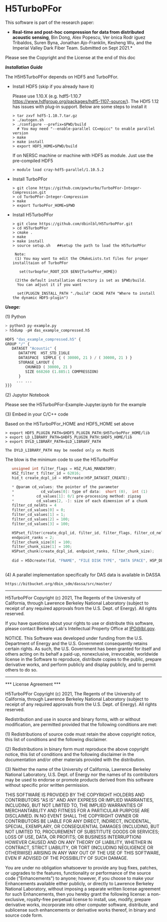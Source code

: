 # H5TurboPFor

This software is part of the research paper:

* **Real-time and post-hoc compression for data from distributed acoustic sensing**, Bin Dong, Alex Popescu, Ver ́onica Rodr ́ıguez Tribaldos, Suren Byna, Jonathan Ajo-Franklin, Kesheng Wu, and the Imperial Valley Dark Fiber Team. Submitted on Sept 2021.*


Please see the Copyright and the License at the end of this doc

***Installation Guide***

The H5H5TurboPFor depends on HDF5 and TurboPFor.

- Install HDF5 (skip if you already have it)
  
  Please use 1.10.X (e.g. hdf5-1.10.7  https://www.hdfgroup.org/packages/hdf5-1107-source/). The HDf5 1.12 has issues with plug-in support. Below are some steps to install it
  ```console
  > tar zxvf hdf5-1.10.7.tar.gz
  > ./autogen.sh
  > ./configure --prefix=$PWD/build 
    # You may need "--enable-parallel CC=mpicc" to enable parallel version
  > make 
  > make install
  > export HDF5_HOME=$PWD/build

  ```
  If on NERSC machine or machine with HDF5 as module. 
  Just use the pre-compiled HDF5 
  ```console
  > module load cray-hdf5-parallel/1.10.5.2
  ```
- Install TurboPFor
   
  ```console
  > git clone https://github.com/powturbo/TurboPFor-Integer-Compression.git
  > cd TurboPFor-Integer-Compression
  > make
  > export TurboPFor_HOME=$PWD
  ```
   
- Install H5TurboPFor
  
  ```console
  > git clone https://github.com/dbinlbl/H5TurboPFor.git
  > cd H5TurboPFor
  > cmake .
  > make
  > make install
  > source setup.sh   ##setup the path to load the H5TurboPFor

   Note:
   (1) You may want to edit the CMakeLists.txt files for proper installtaion of TurboPFor
   
     set(turbopfor_ROOT_DIR $ENV{TurboPFor_HOME})
  
   (2)the default installation directory is set as $PWD/build.
    You can adjust it if you want

    set(PLUGIN_INSTALL_PATH "./build" CACHE PATH "Where to install the dynamic HDF5-plugin")
  ```
  
***Usage:***

(1) Python 
 
```python
> python3 py-example.py
> h5dump -pH das_example_compressed.h5

HDF5 "das_example_compressed.h5" {
GROUP "/" {
   DATASET "Acoustic" {
      DATATYPE  H5T_STD_I16LE
      DATASPACE  SIMPLE { ( 30000, 21 ) / ( 30000, 21 ) }
      STORAGE_LAYOUT {
         CHUNKED ( 30000, 21 )
         SIZE 668260 (1.885:1 COMPRESSION)
      }
     ... ...
}}}
```
(2) Jupytor Notebook

Please see the H5TurboPFor-Example-Jupyter.ipynb for the example

(3) Embed in your C/C++ code
 
Based on the H5TurboPFor_HOME and HDF5_HOME set above

```console
> export HDF5_PLUGIN_PATH=$HDF5_PLUGIN_PATH:$H5TurboPFor_HOME/lib
> export LD_LIBRARY_PATH=$HDF5_PLUGIN_PATH:$HDF5_HOME/lib
> export DYLD_LIBRARY_PATH=$LD_LIBRARY_PATH

The DYLD_LIBRARY_PATH may be needed only on MacOS
```

The blow is the minimum code to use the H5TurboPFor

```C
   unsigned int filter_flags = H5Z_FLAG_MANDATORY;
   H5Z_filter_t filter_id = 62016;
   hid_t create_dcpl_id = H5Pcreate(H5P_DATASET_CREATE);

   * @param cd_values: the pointer of the parameter 
   * 			cd_values[0]: type of data:  short (0),  int (1)
   *          cd_values[1]: 0/1 pre-processing method: zipzag  
   *          cd_values[2, -]: size of each dimension of a chunk 
   filter_cd_nelmts = 4
   filter_cd_values[0] = 0;
   filter_cd_values[1] = 1;
   filter_cd_values[2] = 100;
   filter_cd_values[3] = 100;

   H5Pset_filter(create_dcpl_id, filter_id, filter_flags, filter_cd_nelmts, filter_cd_values);
   endpoint_ranks = 2;
   filter_chunk_size[0] = 100;
   filter_chunk_size[1] = 100;
   H5Pset_chunk(create_dcpl_id, endpoint_ranks, filter_chunk_size);
   
   did = H5Dcreate(fid, "FNAME", "FILE DISK TYPE", "DATA SPACE", H5P_DEFAULT, create_dcpl_id, H5P_DEFAULT);
   
 ```
 

 (4) A parallel implementation specifically for DAS data is available in DASSA
 
 ```console
 https://bitbucket.org/dbin_sdm/dassa/src/master/
 ```
 
 
****************************

H5TurboPFor Copyright (c) 2021, The Regents of the University of
California, through Lawrence Berkeley National Laboratory (subject
to receipt of any required approvals from the U.S. Dept. of Energy). 
All rights reserved.

If you have questions about your rights to use or distribute this software,
please contact Berkeley Lab's Intellectual Property Office at
IPO@lbl.gov.

NOTICE.  This Software was developed under funding from the U.S. Department
of Energy and the U.S. Government consequently retains certain rights.  As
such, the U.S. Government has been granted for itself and others acting on
its behalf a paid-up, nonexclusive, irrevocable, worldwide license in the
Software to reproduce, distribute copies to the public, prepare derivative 
works, and perform publicly and display publicly, and to permit others to do so.


****************************

*** License Agreement ***

H5TurboPFor Copyright (c) 2021, The Regents of the University of
California, through Lawrence Berkeley National Laboratory (subject
to receipt of any required approvals from the U.S. Dept. of Energy). 
All rights reserved.

Redistribution and use in source and binary forms, with or without
modification, are permitted provided that the following conditions are met:

(1) Redistributions of source code must retain the above copyright notice,
this list of conditions and the following disclaimer.

(2) Redistributions in binary form must reproduce the above copyright
notice, this list of conditions and the following disclaimer in the
documentation and/or other materials provided with the distribution.

(3) Neither the name of the University of California, Lawrence Berkeley
National Laboratory, U.S. Dept. of Energy nor the names of its contributors
may be used to endorse or promote products derived from this software
without specific prior written permission.

THIS SOFTWARE IS PROVIDED BY THE COPYRIGHT HOLDERS AND CONTRIBUTORS "AS IS"
AND ANY EXPRESS OR IMPLIED WARRANTIES, INCLUDING, BUT NOT LIMITED TO, THE
IMPLIED WARRANTIES OF MERCHANTABILITY AND FITNESS FOR A PARTICULAR PURPOSE
ARE DISCLAIMED. IN NO EVENT SHALL THE COPYRIGHT OWNER OR CONTRIBUTORS BE
LIABLE FOR ANY DIRECT, INDIRECT, INCIDENTAL, SPECIAL, EXEMPLARY, OR
CONSEQUENTIAL DAMAGES (INCLUDING, BUT NOT LIMITED TO, PROCUREMENT OF
SUBSTITUTE GOODS OR SERVICES; LOSS OF USE, DATA, OR PROFITS; OR BUSINESS
INTERRUPTION) HOWEVER CAUSED AND ON ANY THEORY OF LIABILITY, WHETHER IN
CONTRACT, STRICT LIABILITY, OR TORT (INCLUDING NEGLIGENCE OR OTHERWISE)
ARISING IN ANY WAY OUT OF THE USE OF THIS SOFTWARE, EVEN IF ADVISED OF THE
POSSIBILITY OF SUCH DAMAGE.

You are under no obligation whatsoever to provide any bug fixes, patches,
or upgrades to the features, functionality or performance of the source
code ("Enhancements") to anyone; however, if you choose to make your
Enhancements available either publicly, or directly to Lawrence Berkeley
National Laboratory, without imposing a separate written license agreement
for such Enhancements, then you hereby grant the following license: a
non-exclusive, royalty-free perpetual license to install, use, modify,
prepare derivative works, incorporate into other computer software,
distribute, and sublicense such enhancements or derivative works thereof,
in binary and source code form.